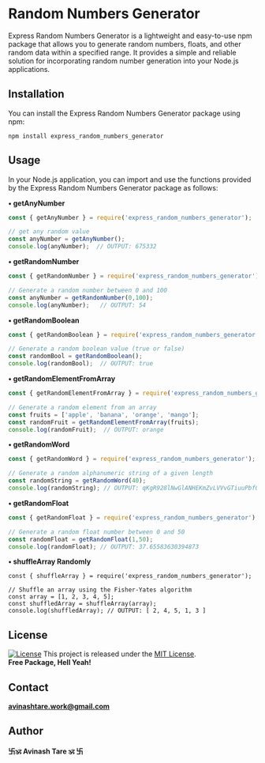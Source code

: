 # Random Numbers Generator

Express Random Numbers Generator is a lightweight and easy-to-use npm package that allows you to generate random numbers, floats, and other random data within a specified range. It provides a simple and reliable solution for incorporating random number generation into your Node.js applications.

## Installation

You can install the Express Random Numbers Generator package using npm:

```console
npm install express_random_numbers_generator
```

## Usage
In your Node.js application, you can import and use the functions provided by the Express Random Numbers Generator package as follows:

**• getAnyNumber**
```js
const { getAnyNumber } = require('express_random_numbers_generator');

// get any random value
const anyNumber = getAnyNumber();
console.log(anyNumber);  // OUTPUT: 675332

```

**• getRandomNumber**
```js
const { getRandomNumber } = require('express_random_numbers_generator');

// Generate a random number between 0 and 100
const anyNumber = getRandomNumber(0,100);
console.log(anyNumber);   // OUTPUT: 54
```


**• getRandomBoolean**
```js
const { getRandomBoolean } = require('express_random_numbers_generator');

// Generate a random boolean value (true or false)
const randomBool = getRandomBoolean();
console.log(randomBool);  // OUTPUT: true
```


**• getRandomElementFromArray**
```js
const { getRandomElementFromArray } = require('express_random_numbers_generator');

// Generate a random element from an array
const fruits = ['apple', 'banana', 'orange', 'mango'];
const randomFruit = getRandomElementFromArray(fruits);
console.log(randomFruit);  // OUTPUT: orange
```


**• getRandomWord**
```js
const { getRandomWord } = require('express_random_numbers_generator');

// Generate a random alphanumeric string of a given length
const randomString = getRandomWord(40);
console.log(randomString); // OUTPUT: qKgR928lNwGlANHEKmZvLVVvGTiuuPbfOYhMJo2j

```

**• getRandomFloat**
```js
const { getRandomFloat } = require('express_random_numbers_generator');

// Generate a random float number between 0 and 50
const randomFloat = getRandomFloat(1,50);
console.log(randomFloat); // OUTPUT: 37.65583630394873

```

**• shuffleArray Randomly**

```
const { shuffleArray } = require('express_random_numbers_generator');

// Shuffle an array using the Fisher-Yates algorithm
const array = [1, 2, 3, 4, 5];
const shuffledArray = shuffleArray(array);
console.log(shuffledArray); // OUTPUT: [ 2, 4, 5, 1, 3 ]

```

## License


[![License](https://img.shields.io/badge/License-MIT-blue.svg)](https://opensource.org/licenses/MIT)
This project is released under the [MIT License](LICENSE).  
**Free Package, Hell Yeah!**



## Contact

**[avinashtare.work@gmail.com](mailto:avinashtare.work@gmail.com)**

## Author
**卐🕉 Avinash Tare 🕉 卐**